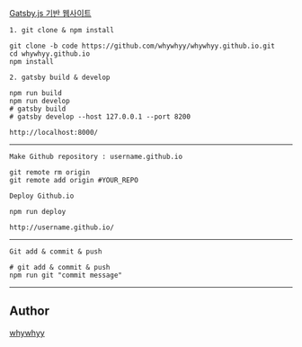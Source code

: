 [Gatsby.js 기반 웹사이트](https://www.gatsbyjs.org/)

`1. git clone & npm install`
```
git clone -b code https://github.com/whywhyy/whywhyy.github.io.git
cd whywhyy.github.io
npm install 
```

`2. gatsby build & develop`
```
npm run build
npm run develop
# gatsby build 
# gatsby develop --host 127.0.0.1 --port 8200
```

`http://localhost:8000/`

---
`Make Github repository : username.github.io`

```
git remote rm origin
git remote add origin #YOUR_REPO
```

`Deploy Github.io`
```
npm run deploy
```
`http://username.github.io/`

---
`Git add & commit & push`
```
# git add & commit & push
npm run git "commit message"
```

---
## Author
[whywhyy](https://github.com/whywhyy)